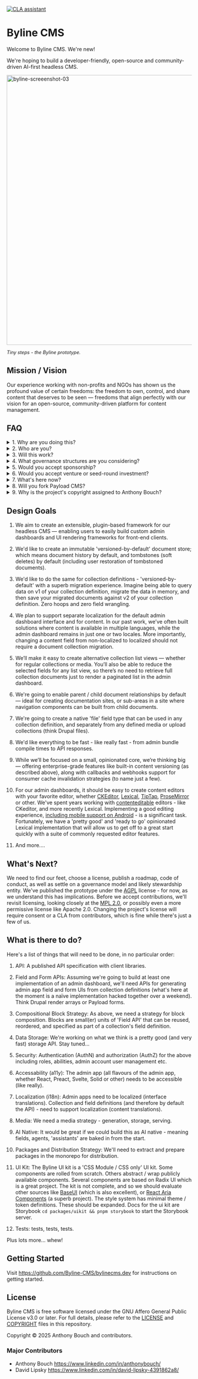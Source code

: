 [![CLA assistant](https://cla-assistant.io/readme/badge/Byline-CMS/bylinecms.dev)](https://cla-assistant.io/Byline-CMS/bylinecms.dev)

# Byline CMS


Welcome to Byline CMS. We're new!

We're hoping to build a developer-friendly, open-source and community-driven AI-first headless CMS.

<img width="734" alt="byline-screeenshot-03" src="https://github.com/user-attachments/assets/c7d6efa1-71bb-4add-b0a2-34611f17be4c" />

<p style="font-size: 0.8rem;"><em>Tiny steps - the Byline prototype.</em></p>

## Mission / Vision
Our experience working with non-profits and NGOs has shown us the profound value of certain freedoms: the freedom to own, control, and share content that deserves to be seen — freedoms that align perfectly with our vision for an open-source, community-driven platform for content management.

## FAQ

<details>
<summary>1. Why are you doing this?</summary>
Our mission statement pretty much sums up the 'why', but we also think there's a need. We're convinced that the three pillars of content management: 1) Workflow (draft, needs review, published, archived, etc.), 2) Versioning / history, and 3) Content language translation, are not mutually exclusive and that we can build a core framework that offers a foundation for all three without compromise. A 'headless' and 'structured content' architecture will also give developers (and ultimately users) the freedom to choose a framework or implementation approach that best suits their needs.
</details>

<details>
<summary>2. Who are you?</summary>
We’re pretty much nobody — at least not within the usual spheres of influence. We're a couple of developers at an agency based in Southeast Asia, and we're fairly certain you've never heard of us. That said, we have a lot of experience building content solutions for clients — and we’re tired of fighting frameworks for core features our clients need and expect.
</details>

<details>
<summary>3. Will this work?</summary>
Obviously we hope so - but at this early stage, we have no idea.
</details>


<details>
<summary>4. What governance structures are you considering? </summary> 
We really like the governance structure of [Penpot](https://community.penpot.app/t/penpots-upcoming-business-model-for-2025/7328), [Zulip](https://zulip.com/) and [Fastify](https://github.com/fastify/.github/blob/main/GOVERNANCE.md). We're committed to 100% open-source software, with no "open core" or 'freemium' gotchas.
</details>

<details>
<summary>5. Would you accept sponsorship?</summary>
Yes!
</details>

<details>
<summary>6. Would you accept venture or seed-round investment?</summary>
We're not sure yet, and likely not at this early stage. We still have a lot to figure out. What we do feel strongly about, however, is that community contributions should remain within the community and not locked behind an 'enterprise' or paywalled solution.
</details>

<details>
<summary>7. What's here now?</summary>
We're working on a prototype as a 'proof of concept' for our design goals. It runs, and you're more than welcome to follow along, but it will almost certain change significantly over time.
</details>

<details>
<summary>8. Will you fork Payload CMS? </summary>
Absolutely not. The initial maintainers of this project were also Payload CMS users. Payload is a great CMS, with a couple of caveats and one recent event. The main caveat is Payload's tight integration with Next.js and resulting complexity, and so there would be no point in taking on the complexity of Payload when it's the complexity of the project itself we'd like to avoid. The 'event' is Payload's recent acquisition by Figma. We're not 100% sure yet what this means for the future of Payload, and so we felt there would be no harm (and maybe even some fun) in considering an alternative.
</details>

<details>
<summary>9. Why is the project's copyright assigned to Anthony Bouch?</summary>
While we're still finding our feet in terms of overall strategy, we felt it would be simpler if we assigned all copyright to Anthony Bouch as the initial steward of the project (also the lead maintainer of the  project at the moment). We have a CLA that has been implemented via [https://cla-assistant.io/](https://cla-assistant.io/). You can read more about the AGPL 3.0 license here [https://fossa.com/blog/open-source-software-licenses-101-agpl-license/](https://fossa.com/blog/open-source-software-licenses-101-agpl-license/) We'll update this section as soon as there is more to report. 
</details>

## Design Goals
1. We aim to create an extensible, plugin-based framework for our headless CMS — enabling users to easily build custom admin dashboards and UI rendering frameworks for front-end clients.
   
2. We'd like to create an immutable 'versioned-by-default' document store; which means document history by default, and tombstones (soft deletes) by default (including user restoration of tombstoned documents).

3. We'd like to do the same for collection definitions - 'versioned-by-default' with a superb migration experience. Imagine being able to query data on v1 of your collection definition, migrate the data in memory, and then save your migrated documents against v2 of your collection definition. Zero hoops and zero field wrangling.

4. We plan to support separate localization for the default admin dashboard interface and for content. In our past work, we’ve often built solutions where content is available in multiple languages, while the admin dashboard remains in just one or two locales. More importantly, changing a content field from non-localized to localized should not require a document collection migration.

5. We’ll make it easy to create alternative collection list views — whether for regular collections or media. You’ll also be able to reduce the selected fields for any list view, so there’s no need to retrieve full collection documents just to render a paginated list in the admin dashboard.

6. We're going to enable parent / child document relationships by default — ideal for creating documentation sites, or sub-areas in a site where navigation components can be built from child documents.

7. We're going to create a native 'file' field type that can be used in any collection definition, and separately from any defined media or upload collections (think Drupal files).

8. We'd like everything to be fast - like really fast - from admin bundle compile times to API responses.
   
9. While we’ll be focused on a small, opinionated core, we’re thinking big — offering enterprise-grade features like built-in content versioning (as described above), along with callbacks and webhooks support for consumer cache invalidation strategies (to name just a few).

7. For our admin dashboards, it should be easy to create content editors with your favorite editor, whether [CKEditor](https://ckeditor.com/), [Lexical](https://lexical.dev/), [TipTap](https://tiptap.dev/), [ProseMirror](https://prosemirror.net/) or other. We've spent years working with [contenteditable](https://developer.mozilla.org/en-US/docs/Web/HTML/Reference/Global_attributes/contenteditable) editors - like CKeditor, and more recently Lexical. Implementing a good editing experience, [including mobile support on Android](https://discuss.prosemirror.net/t/contenteditable-on-android-is-the-absolute-worst/3810) - is a significant task. Fortunately, we have a 'pretty good' and 'ready to go' opinionated Lexical implementation that will allow us to get off to a great start quickly with a suite of commonly requested editor features.

8. And more....

## What's Next?
We need to find our feet, choose a license, publish a roadmap, code of conduct, as well as settle on a governance model and likely stewardship entity. We've published the prototype under the [AGPL](https://www.gnu.org/licenses/agpl-3.0.en.html) license - for now, as we understand this has implications. Before we accept contributions, we'll revisit licensing, looking closely at the [MPL 2.0](https://www.mozilla.org/en-US/MPL/2.0/), or possibly even a more permissive license like Apache 2.0. Changing the project's license will require consent or a CLA from contributors, which is fine while there's just a few of us.

## What is there to do?

Here's a list of things that will need to be done, in no particular order:

1. API: A published API specification with client libraries.

1. Field and Form APIs: Assuming we're going to build at least one implementation of an admin dashboard, we'll need APIs for generating admin app field and form UIs from collection definitions (what's here at the moment is a naïve implementation hacked together over a weekend). Think Drupal render arrays or Payload forms.

1. Compositional Block Strategy: As above, we need a strategy for block composition. Blocks are small(er) units of 'Field API' that can be reused, reordered, and specified as part of a collection's field definition.

1. Data Storage: We're working on what we think is a pretty good (and very fast) storage API. Stay tuned...

1. Security: Authentication (AuthN) and authorization (AuthZ) for the above including roles, abilities, admin account user management etc.

1. Accessability (a11y): The admin app (all flavours of the admin app, whether React, Preact, Svelte, Solid or other) needs to be accessible (like really).

1. Localization (i18n): Admin apps need to be localized (interface translations). Collection and field definitions (and therefore by default the API) - need to support localization (content translations).

1. Media: We need a media strategy - generation, storage, serving.

1. AI Native: It would be great if we could build this as AI native - meaning fields, agents, 'assistants' are baked in from the start.

1. Packages and Distribution Strategy: We'll need to extract and prepare packages in the monorepo for distribution.

1. UI Kit: The Byline UI kit is a 'CSS Module / CSS only' UI kit. Some components are rolled from scratch. Others abstract / wrap publicly available components. Several components are based on Radix UI which is a great project. The kit is not complete, and so we should evaluate other sources like [BaseUI](https://base-ui.com/) (which is also excellent), or [React Aria Components](https://react-spectrum.adobe.com/react-aria/components.html) (a superb project). The style system has minimal theme / token definitions. These should be expanded. Docs for the ui kit are Storybook `cd packages/uikit && pnpm storybook` to start the Storybook server.

11. Tests: tests, tests, tests.

Plus lots more... whew!

## Getting Started

Visit https://github.com/Byline-CMS/bylinecms.dev for instructions on getting started.

## License

Byline CMS is free software licensed under the GNU Affero General Public License v3.0 or later.
For full details, please refer to the [LICENSE](LICENSE) and [COPYRIGHT](COPYRIGHT) files in this repository.

Copyright © 2025 Anthony Bouch and contributors.

### Major Contributors

* Anthony Bouch https://www.linkedin.com/in/anthonybouch/ 
* David Lipsky https://www.linkedin.com/in/david-lipsky-4391862a8/

